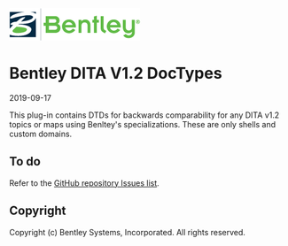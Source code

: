 ![Bentley logo](image/blogo.gif)
# Bentley DITA V1.2 DocTypes

2019-09-17

This plug-in contains DTDs for backwards comparability for any DITA v1.2 topics or maps using Benltey's specializations. These are only shells and custom domains.

## To do
Refer to the [GitHub repository Issues list](https://github.com/super-structure/com.bentley.dita.v1_2/issues).

## Copyright
Copyright (c) Bentley Systems, Incorporated. All rights reserved.